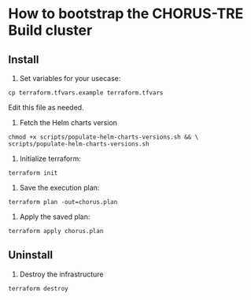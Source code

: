 # How to bootstrap the CHORUS-TRE Build cluster

## Install

1. Set variables for your usecase:

```
cp terraform.tfvars.example terraform.tfvars
```

Edit this file as needed.

1. Fetch the Helm charts version

```
chmod +x scripts/populate-helm-charts-versions.sh && \
scripts/populate-helm-charts-versions.sh
```

1. Initialize terraform:

```
terraform init
```

1. Save the execution plan:

```
terraform plan -out=chorus.plan
```

1. Apply the saved plan:

```
terraform apply chorus.plan
```

## Uninstall

1. Destroy the infrastructure

```
terraform destroy
```
